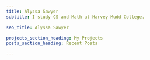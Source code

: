 ```yaml
---
title: Alyssa Sawyer
subtitle: I study CS and Math at Harvey Mudd College. 

seo_title: Alyssa Sawyer

projects_section_heading: My Projects
posts_section_heading: Recent Posts

---
```


